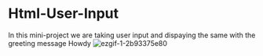 # Html-User-Input
In this mini-project we are taking user input and dispaying the same with the greeting message Howdy 
![ezgif-1-2b93375e80](https://user-images.githubusercontent.com/61725029/221399550-d0c077e9-7c66-4a0f-8c6d-4733f72ef2e1.gif)
